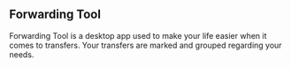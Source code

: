 ## Forwarding Tool
Forwarding Tool is a desktop app used to make your life easier when it comes to transfers. Your transfers are marked and grouped regarding your needs.

